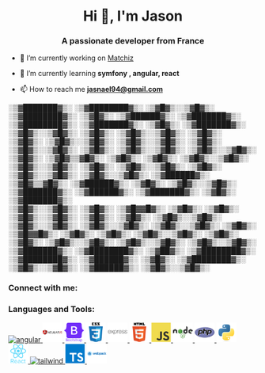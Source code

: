 <h1 align="center">Hi 👋, I'm Jason</h1>
<h3 align="center">A passionate developer from France</h3>

- 🔭 I’m currently working on [Matchiz](matchiz.com)

- 🌱 I’m currently learning **symfony , angular, react**

- 📫 How to reach me **jasnael94@gmail.com**

░▒▓███████▓▒░  ░▒▓████████▓▒░ ░▒▓█▓▒░░▒▓█▓▒░ ░▒▓████████▓▒░ ░▒▓█▓▒░         ░▒▓██████▓▒░  ░▒▓███████▓▒░  ░▒▓████████▓▒░ ░▒▓███████▓▒░               ░▒▓█▓▒░ ░▒▓███████▓▒░  
░▒▓█▓▒░░▒▓█▓▒░ ░▒▓█▓▒░        ░▒▓█▓▒░░▒▓█▓▒░ ░▒▓█▓▒░        ░▒▓█▓▒░        ░▒▓█▓▒░░▒▓█▓▒░ ░▒▓█▓▒░░▒▓█▓▒░ ░▒▓█▓▒░        ░▒▓█▓▒░░▒▓█▓▒░              ░▒▓█▓▒░ ░▒▓█▓▒░░▒▓█▓▒░ 
░▒▓█▓▒░░▒▓█▓▒░ ░▒▓█▓▒░         ░▒▓█▓▒▒▓█▓▒░  ░▒▓█▓▒░        ░▒▓█▓▒░        ░▒▓█▓▒░░▒▓█▓▒░ ░▒▓█▓▒░░▒▓█▓▒░ ░▒▓█▓▒░        ░▒▓█▓▒░░▒▓█▓▒░              ░▒▓█▓▒░ ░▒▓█▓▒░░▒▓█▓▒░ 
░▒▓█▓▒░░▒▓█▓▒░ ░▒▓██████▓▒░    ░▒▓█▓▒▒▓█▓▒░  ░▒▓██████▓▒░   ░▒▓█▓▒░        ░▒▓█▓▒░░▒▓█▓▒░ ░▒▓███████▓▒░  ░▒▓██████▓▒░   ░▒▓███████▓▒░               ░▒▓█▓▒░ ░▒▓███████▓▒░  
░▒▓█▓▒░░▒▓█▓▒░ ░▒▓█▓▒░          ░▒▓█▓▓█▓▒░   ░▒▓█▓▒░        ░▒▓█▓▒░        ░▒▓█▓▒░░▒▓█▓▒░ ░▒▓█▓▒░        ░▒▓█▓▒░        ░▒▓█▓▒░░▒▓█▓▒░       ░▒▓█▓▒░░▒▓█▓▒░ ░▒▓█▓▒░░▒▓█▓▒░ 
░▒▓█▓▒░░▒▓█▓▒░ ░▒▓█▓▒░          ░▒▓█▓▓█▓▒░   ░▒▓█▓▒░        ░▒▓█▓▒░        ░▒▓█▓▒░░▒▓█▓▒░ ░▒▓█▓▒░        ░▒▓█▓▒░        ░▒▓█▓▒░░▒▓█▓▒░       ░▒▓█▓▒░░▒▓█▓▒░ ░▒▓█▓▒░░▒▓█▓▒░ 
░▒▓███████▓▒░  ░▒▓████████▓▒░    ░▒▓██▓▒░    ░▒▓████████▓▒░ ░▒▓████████▓▒░  ░▒▓██████▓▒░  ░▒▓█▓▒░        ░▒▓████████▓▒░ ░▒▓█▓▒░░▒▓█▓▒░        ░▒▓██████▓▒░  ░▒▓█▓▒░░▒▓█▓▒░ 
                                                                                                                                                                           
                                                                                                                                                                           

<h3 align="left">Connect with me:</h3>
<p align="left">
</p>

<h3 align="left">Languages and Tools:</h3>
<p align="left"> <a href="https://angular.io" target="_blank" rel="noreferrer"> <img src="https://angular.io/assets/images/logos/angular/angular.svg" alt="angular" width="40" height="40"/> </a> <a href="https://angular.io" target="_blank" rel="noreferrer"> <img src="https://raw.githubusercontent.com/devicons/devicon/master/icons/angularjs/angularjs-original-wordmark.svg" alt="angularjs" width="40" height="40"/> </a> <a href="https://getbootstrap.com" target="_blank" rel="noreferrer"> <img src="https://raw.githubusercontent.com/devicons/devicon/master/icons/bootstrap/bootstrap-plain-wordmark.svg" alt="bootstrap" width="40" height="40"/> </a> <a href="https://www.w3schools.com/css/" target="_blank" rel="noreferrer"> <img src="https://raw.githubusercontent.com/devicons/devicon/master/icons/css3/css3-original-wordmark.svg" alt="css3" width="40" height="40"/> </a> <a href="https://expressjs.com" target="_blank" rel="noreferrer"> <img src="https://raw.githubusercontent.com/devicons/devicon/master/icons/express/express-original-wordmark.svg" alt="express" width="40" height="40"/> </a> <a href="https://www.w3.org/html/" target="_blank" rel="noreferrer"> <img src="https://raw.githubusercontent.com/devicons/devicon/master/icons/html5/html5-original-wordmark.svg" alt="html5" width="40" height="40"/> </a> <a href="https://developer.mozilla.org/en-US/docs/Web/JavaScript" target="_blank" rel="noreferrer"> <img src="https://raw.githubusercontent.com/devicons/devicon/master/icons/javascript/javascript-original.svg" alt="javascript" width="40" height="40"/> </a> <a href="https://nodejs.org" target="_blank" rel="noreferrer"> <img src="https://raw.githubusercontent.com/devicons/devicon/master/icons/nodejs/nodejs-original-wordmark.svg" alt="nodejs" width="40" height="40"/> </a> <a href="https://www.php.net" target="_blank" rel="noreferrer"> <img src="https://raw.githubusercontent.com/devicons/devicon/master/icons/php/php-original.svg" alt="php" width="40" height="40"/> </a> <a href="https://www.python.org" target="_blank" rel="noreferrer"> <img src="https://raw.githubusercontent.com/devicons/devicon/master/icons/python/python-original.svg" alt="python" width="40" height="40"/> </a> <a href="https://reactjs.org/" target="_blank" rel="noreferrer"> <img src="https://raw.githubusercontent.com/devicons/devicon/master/icons/react/react-original-wordmark.svg" alt="react" width="40" height="40"/> </a> <a href="https://tailwindcss.com/" target="_blank" rel="noreferrer"> <img src="https://www.vectorlogo.zone/logos/tailwindcss/tailwindcss-icon.svg" alt="tailwind" width="40" height="40"/> </a> <a href="https://www.typescriptlang.org/" target="_blank" rel="noreferrer"> <img src="https://raw.githubusercontent.com/devicons/devicon/master/icons/typescript/typescript-original.svg" alt="typescript" width="40" height="40"/> </a> <a href="https://webpack.js.org" target="_blank" rel="noreferrer"> <img src="https://raw.githubusercontent.com/devicons/devicon/d00d0969292a6569d45b06d3f350f463a0107b0d/icons/webpack/webpack-original-wordmark.svg" alt="webpack" width="40" height="40"/> </a> </p>
